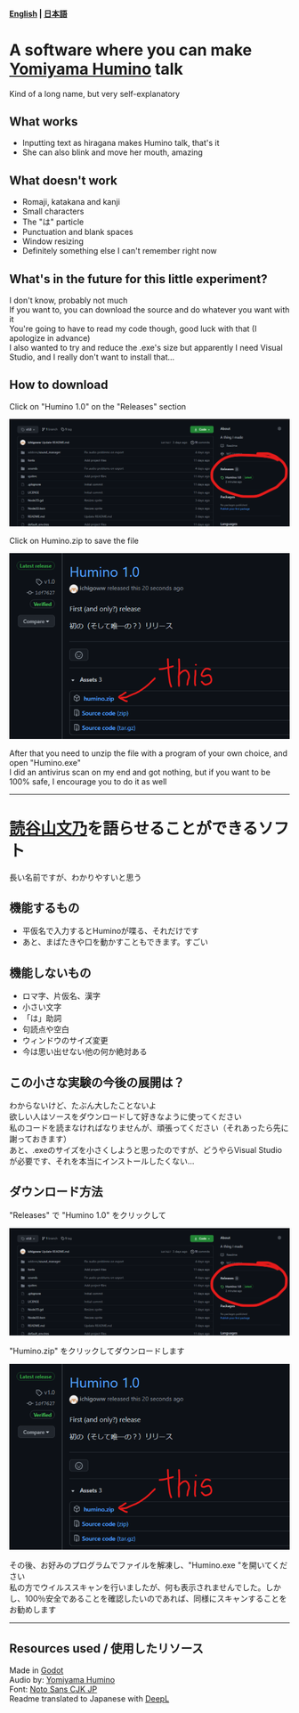 #### [English](#english) | [日本語](#japanese)


# <a name="english"></a> A software where you can make [Yomiyama Humino](https://www.youtube.com/channel/UCBZG0VVWKYjcwb0h2Y0yEbA) talk

Kind of a long name, but very self-explanatory

## What works

* Inputting text as hiragana makes Humino talk, that's it
* She can also blink and move her mouth, amazing

## What doesn't work

* Romaji, katakana and kanji
* Small characters
* The "は" particle
* Punctuation and blank spaces
* Window resizing
* Definitely something else I can't remember right now

## What's in the future for this little experiment?

I don't know, probably not much  
If you want to, you can download the source and do whatever you want with it  
You're going to have to read my code though, good luck with that (I apologize in advance)  
I also wanted to try and reduce the .exe's size but apparently I need Visual Studio, and I really don't want to install that...  

## How to download

Click on "Humino 1.0" on the "Releases" section

![alt text](https://github.com/ichigoww/humino_thing/blob/master/instructions/download1.png?raw=true)

Click on Humino.zip to save the file

![alt text](https://github.com/ichigoww/humino_thing/blob/master/instructions/download2.png?raw=true)  

After that you need to unzip the file with a program of your own choice, and open "Humino.exe"  
I did an antivirus scan on my end and got nothing, but if you want to be 100% safe, I encourage you to do it as well

---
  
# <a name="japanese"></a> [読谷山文乃](https://www.youtube.com/channel/UCBZG0VVWKYjcwb0h2Y0yEbA)を語らせることができるソフト

長い名前ですが、わかりやすいと思う

## 機能するもの

* 平仮名で入力するとHuminoが喋る、それだけです
* あと、まばたきや口を動かすこともできます。すごい

## 機能しないもの

* ロマ字、片仮名、漢字
* 小さい文字
* 「は」助詞
* 句読点や空白
* ウィンドウのサイズ変更
* 今は思い出せない他の何か絶対ある

## この小さな実験の今後の展開は？

わからないけど、たぶん大したことないよ  
欲しい人はソースをダウンロードして好きなように使ってください  
私のコードを読まなければなりませんが、頑張ってください（それあったら先に謝っておきます）  
あと、.exeのサイズを小さくしようと思ったのですが、どうやらVisual Studioが必要です、それを本当にインストールしたくない…  

## ダウンロード方法

"Releases" で "Humino 1.0" をクリックして 

![alt text](https://github.com/ichigoww/humino_thing/blob/master/instructions/download1.png?raw=true)

"Humino.zip" をクリックしてダウンロードします

![alt text](https://github.com/ichigoww/humino_thing/blob/master/instructions/download2.png?raw=true)  

その後、お好みのプログラムでファイルを解凍し、"Humino.exe "を開いてください  
私の方でウイルススキャンを行いましたが、何も表示されませんでした。しかし、100％安全であることを確認したいのであれば、同様にスキャンすることをお勧めします  

---

## Resources used / 使用したリソース

Made in [Godot](https://godotengine.org/)  
Audio by: [Yomiyama Humino](https://www.youtube.com/channel/UCBZG0VVWKYjcwb0h2Y0yEbA)  
Font: [Noto Sans CJK JP](https://www.google.com/get/noto/#sans-jpan)  
Readme translated to Japanese with [DeepL](https://www.deepl.com)

